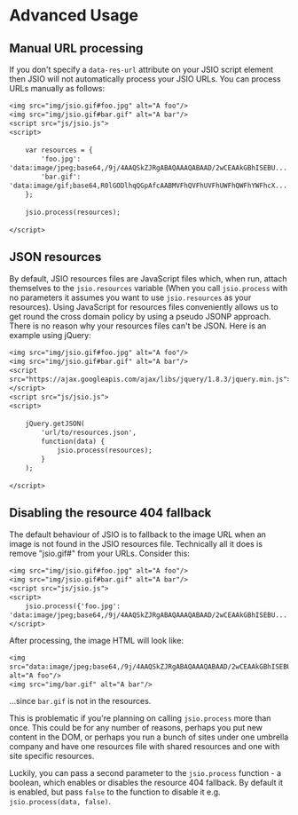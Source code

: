 Advanced Usage
==============


Manual URL processing
---------------------

If you don't specify a `data-res-url` attribute on your JSIO script element then JSIO will not automatically process your JSIO URLs. You can process URLs manually as follows:

	<img src="img/jsio.gif#foo.jpg" alt="A foo"/>
	<img src="img/jsio.gif#bar.gif" alt="A bar"/>
	<script src="js/jsio.js">
	<script>
		
		var resources = {
			'foo.jpg': 'data:image/jpeg;base64,/9j/4AAQSkZJRgABAQAAAQABAAD/2wCEAAkGBhISEBU...',
			'bar.gif': 'data:image/gif;base64,R0lGODlhqQGpAfcAABMVFhQVFhUVFhUWFhQWFhYWFhcX...'
		};
		
		jsio.process(resources);
		
	</script>


JSON resources
--------------

By default, JSIO resources files are JavaScript files which, when run, attach themselves to the `jsio.resources` variable (When you call `jsio.process` with no parameters it assumes you want to use `jsio.resources` as your resources). Using JavaScript for resources files conveniently allows us to get round the cross domain policy by using a pseudo JSONP approach. There is no reason why your resources files can't be JSON. Here is an example using jQuery:

	<img src="img/jsio.gif#foo.jpg" alt="A foo"/>
	<img src="img/jsio.gif#bar.gif" alt="A bar"/>
	<script src="https://ajax.googleapis.com/ajax/libs/jquery/1.8.3/jquery.min.js"></script>
	<script src="js/jsio.js">
	<script>
		
		jQuery.getJSON(
			'url/to/resources.json',
			function(data) {
				jsio.process(resources);
			}
		);
		
	</script>


Disabling the resource 404 fallback
-----------------------------------

The default behaviour of JSIO is to fallback to the image URL when an image is not found in the JSIO resources file. Technically all it does is remove "jsio.gif#" from your URLs. Consider this:
 
	<img src="img/jsio.gif#foo.jpg" alt="A foo"/>
	<img src="img/jsio.gif#bar.gif" alt="A bar"/>
	<script src="js/jsio.js">
	<script>
		jsio.process({'foo.jpg': 'data:image/jpeg;base64,/9j/4AAQSkZJRgABAQAAAQABAAD/2wCEAAkGBhISEBU...'});
	</script>

After processing, the image HTML will look like:

	<img src="data:image/jpeg;base64,/9j/4AAQSkZJRgABAQAAAQABAAD/2wCEAAkGBhISEBU..." alt="A foo"/>
	<img src="img/bar.gif" alt="A bar"/>

...since `bar.gif` is not in the resources.

This is problematic if you're planning on calling `jsio.process` more than once. This could be for any number of reasons, perhaps you put new content in the DOM, or perhaps you run a bunch of sites under one umbrella company and have one resources file with shared resources and one with site specific resources.

Luckily, you can pass a second parameter to the `jsio.process` function - a boolean, which enables or disables the resource 404 fallback. By default it is enabled, but pass `false` to the function to disable it e.g. `jsio.process(data, false)`.